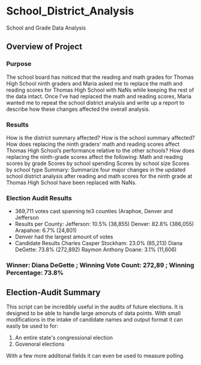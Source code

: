 # School_District_Analysis
School and Grade Data Analysis

## Overview of Project

### Purpose
The school board has noticed that the reading and math grades for Thomas High School ninth graders and Maria asked me to replace the math and reading scores for Thomas High School with NaNs while keeping the rest of the data intact. Once I’ve had replaced the math and reading scores, Maria wanted me to repeat the school district analysis and write up a report to describe how these changes affected the overall analysis.

### Results

How is the district summary affected?
How is the school summary affected?
How does replacing the ninth graders’ math and reading scores affect Thomas High School’s performance relative to the other schools?
How does replacing the ninth-grade scores affect the following:
Math and reading scores by grade
Scores by school spending
Scores by school size
Scores by school type
Summary: Summarize four major changes in the updated school district analysis after reading and math scores for the ninth grade at Thomas High School have been replaced with NaNs. 


### Election Audit Results

* 369,711 votes cast spanning te3 counties (Araphoe, Denver and Jefferson
* Results per County:
      Jefferson: 10.5% (38,855)
      Denver: 82.8% (386,055)
      Arapahoe: 6.7% (24,801)
* Denver had the largest amount of votes
* Candidate Results
      Charles Casper Stockham: 23.0% (85,213)
      Diana DeGette: 73.8% (272,892)
      Raymon Anthony Doane: 3.1% (11,606)
      
###     Winner: Diana DeGette ; Winning Vote Count: 272,89 ; Winning Percentage: 73.8%   
  
## Election-Audit Summary
This script can be incredibly useful in the audits of future elections.  It is designed to be able to handle large amonuts of data points.  With small modifications in the intake of candidate names and output format it can easily be used to for:
1. An entire state's congressional election
2. Govenoral elections

With a few more additonal fields it can even be used to measure polling.



